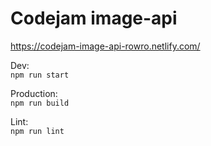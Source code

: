 # Codejam image-api

https://codejam-image-api-rowro.netlify.com/

Dev:  
`npm run start`

Production:  
`npm run build`

Lint:  
`npm run lint`